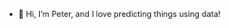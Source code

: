 - 👋 Hi, I’m Peter, and I love predicting things using data!

<!---
pschofield2/pschofield2 is a ✨ special ✨ repository because its `README.md` (this file) appears on your GitHub profile.
You can click the Preview link to take a look at your changes.
--->
